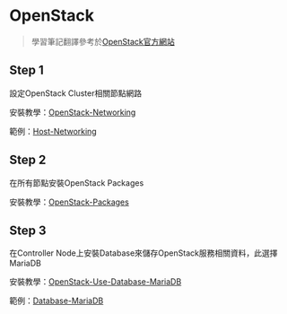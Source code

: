 # OpenStack
> 學習筆記翻譯參考於[OpenStack官方網站](https://docs.openstack.org/install-guide/)
## Step 1
設定OpenStack Cluster相關節點網路

安裝教學：[OpenStack-Networking](https://hackmd.io/s/BJiZ4ZYWE)

範例：[Host-Networking](https://github.com/TitanLi/OpenStack/blob/master/Host-Networking)

## Step 2
在所有節點安裝OpenStack Packages

安裝教學：[OpenStack-Packages](https://hackmd.io/s/rJNvbN5-V)

## Step 3
在Controller Node上安裝Database來儲存OpenStack服務相關資料，此選擇MariaDB

安裝教學：[OpenStack-Use-Database-MariaDB](https://hackmd.io/s/HJTQaGoWV)

範例：[Database-MariaDB](https://github.com/TitanLi/OpenStack/blob/master/Database-MariaDB)